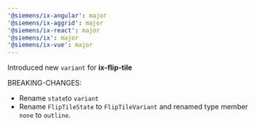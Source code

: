 ```yaml
---
'@siemens/ix-angular': major
'@siemens/ix-aggrid': major
'@siemens/ix-react': major
'@siemens/ix': major
'@siemens/ix-vue': major
---
```


Introduced new `variant` for **ix-flip-tile**

BREAKING-CHANGES:

- Rename `state`to `variant`
- Rename `FlipTileState` to `FlipTileVariant` and renamed type member `none` to `outline`.
